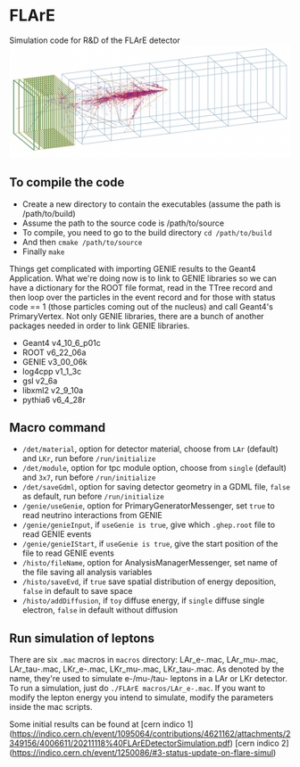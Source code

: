 # FLArE
Simulation code for R&D of the FLArE detector
![nutau evt display](./flare_nutau_evd.jpg)

## To compile the code
* Create a new directory to contain the executables (assume the path is /path/to/build)
* Assume the path to the source code is /path/to/source
* To compile, you need to go to the build directory `cd /path/to/build`
* And then `cmake /path/to/source`
* Finally `make`

Things get complicated with importing GENIE results to the Geant4 Application. What we're doing now is to link to GENIE libraries so we can have a dictionary for the ROOT file format, read in the TTree record and then loop over the particles in the event record and for those with status code == 1 (those particles coming out of the nucleus) and call Geant4's PrimaryVertex. Not only GENIE libraries, there are a bunch of another packages needed in order to link GENIE libraries. 
* Geant4 v4_10_6_p01c
* ROOT v6_22_06a
* GENIE v3_00_06k
* log4cpp v1_1_3c
* gsl v2_6a
* libxml2 v2_9_10a
* pythia6 v6_4_28r

## Macro command
* `/det/material`, option for detector material, choose from `LAr` (default) and `LKr`, run before `/run/initialize`
* `/det/module`, option for tpc module option, choose from `single` (default) and `3x7`, run before `/run/initialize`
* `/det/saveGdml`, option for saving detector geometry in a GDML file, `false` as default, run before `/run/initialize`
* `/genie/useGenie`, option for PrimaryGeneratorMessenger, set `true` to read neutrino interactions from GENIE
* `/genie/genieInput`, if `useGenie is true`, give which `.ghep.root` file to read GENIE events
* `/genie/genieIStart`, if `useGenie is true`, give the start position of the file to read GENIE events
* `/histo/fileName`, option for AnalysisManagerMessenger, set name of the file saving all analysis variables
* `/histo/saveEvd`, if `true` save spatial distribution of energy deposition, `false` in default to save space
* `/histo/addDiffusion`, if `toy` diffuse energy, if `single` diffuse single electron, `false` in default without diffusion

## Run simulation of leptons
There are six `.mac` macros in `macros` directory: LAr_e-.mac, LAr_mu-.mac, LAr_tau-.mac, LKr_e-.mac, LKr_mu-.mac, LKr_tau-.mac.
As denoted by the name, they're used to simulate e-/mu-/tau- leptons in a LAr or LKr detector. To run a simulation, just do `./FLArE macros/LAr_e-.mac`.
If you want to modify the lepton energy you intend to simulate, modify the parameters inside the mac scripts.

Some initial results can be found at 
[cern indico 1] (https://indico.cern.ch/event/1095064/contributions/4621162/attachments/2349156/4006611/20211118%40FLArEDetectorSimulation.pdf) 
[cern indico 2] (https://indico.cern.ch/event/1250086/#3-status-update-on-flare-simul)
